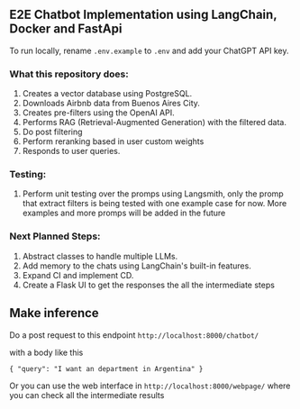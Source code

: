 ## E2E Chatbot Implementation using LangChain, Docker and FastApi

To run locally, rename `.env.example` to `.env` and add your ChatGPT API key.

### What this repository does:

1. Creates a vector database using PostgreSQL.
2. Downloads Airbnb data from Buenos Aires City.
3. Creates pre-filters using the OpenAI API.
4. Performs RAG (Retrieval-Augmented Generation) with the filtered data.
5. Do post filtering 
5. Perform reranking based in user custom weights
6. Responds to user queries.


### Testing: 

1. Perform unit testing over the promps using Langsmith, only the promp that extract filters is being tested with one example case for now. More examples and more promps will be added in the future

### Next Planned Steps:

1. Abstract classes to handle multiple LLMs.
2. Add memory to the chats using LangChain's built-in features.
3. Expand CI and implement CD.
4. Create a Flask UI to get the responses the all the intermediate steps


## Make inference
Do a post request to this endpoint
`http://localhost:8000/chatbot/`

with a body like this

`
{
    "query": "I want an department in Argentina"
}
`

Or you can use the web interface in 
`http://localhost:8000/webpage/`
where you can check all the intermediate results